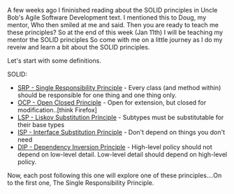 A few weeks ago I fininished reading about the SOLID principles in Uncle Bob's Agile Software Development text. I mentioned this to Doug, my mentor,
Who then smiled at me and said. Then you are ready to teach me these principles? So at the end of this week (Jan 11th) I will be teaching my mentor the SOLID principles
So come with me on a little journey as I do my reveiw and learn a bit about the SOLID principles.

Let's start with some definitions.

SOLID:

- [SRP - Single Responsibility Principle](https://github.com/thefonso/SOLID/blob/master/solid_SRP.md) 	- Every class (and method within) should be responsible for one thing and one thing only.
- [OCP - Open Closed Principle](https://github.com/thefonso/SOLID/blob/master/solid_OCP.md) 			- Open for extension, but closed for modification..[think Firefox]
- [LSP - Liskov Substitution Principle](https://github.com/thefonso/SOLID/blob/master/solid_LSP.md) 	- Subtypes must be substitutable for their base types
- [ISP - Interface Substitution Principle](https://github.com/thefonso/SOLID/blob/master/solid_ISP.md) 	- Don't depend on things you don't need
- [DIP - Dependency Inversion Principle](https://github.com/thefonso/SOLID/blob/master/solid_DIP.md) 	- High-level policy should not depend on low-level detail. Low-level detail should depend on high-level policy.
										  
										  

Now, each post following this one will explore one of these principles....On to the first one, The Single Responsibility Principle.